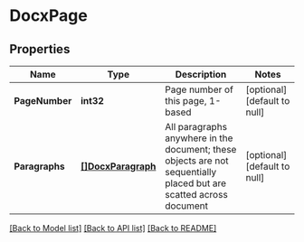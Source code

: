 # DocxPage

## Properties
Name | Type | Description | Notes
------------ | ------------- | ------------- | -------------
**PageNumber** | **int32** | Page number of this page, 1-based | [optional] [default to null]
**Paragraphs** | [**[]DocxParagraph**](DocxParagraph.md) | All paragraphs anywhere in the document; these objects are not sequentially placed but are scatted across document | [optional] [default to null]

[[Back to Model list]](../README.md#documentation-for-models) [[Back to API list]](../README.md#documentation-for-api-endpoints) [[Back to README]](../README.md)



